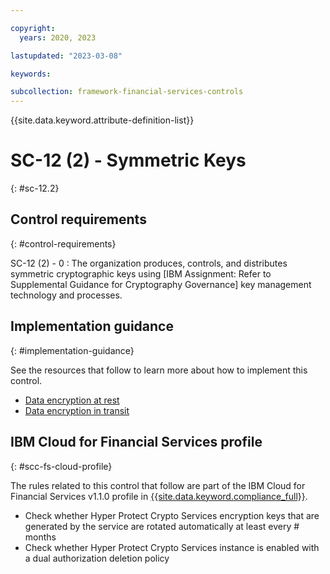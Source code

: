```yaml
---

copyright:
  years: 2020, 2023

lastupdated: "2023-03-08"

keywords:

subcollection: framework-financial-services-controls
---
```


{{site.data.keyword.attribute-definition-list}}

               
# SC-12 (2) - Symmetric Keys
{: #sc-12.2}

## Control requirements
{: #control-requirements}

SC-12 (2) - 0
    : The organization produces, controls, and distributes symmetric cryptographic keys using [IBM Assignment: Refer to Supplemental Guidance for Cryptography Governance] key management technology and processes.

## Implementation guidance
{: #implementation-guidance}

See the resources that follow to learn more about how to implement this control.

- [Data encryption at rest](/docs/framework-financial-services?topic=framework-financial-services-shared-encryption-at-rest)
- [Data encryption in transit](/docs/framework-financial-services?topic=framework-financial-services-shared-encryption-in-transit)

## IBM Cloud for Financial Services profile
{: #scc-fs-cloud-profile}

The rules related to this control that follow are part of the IBM Cloud for Financial Services v1.1.0 profile in [{{site.data.keyword.compliance_full}}](/docs/security-compliance?topic=security-compliance-getting-started).

- Check whether Hyper Protect Crypto Services encryption keys that are generated by the service are rotated automatically at least every # months 
- Check whether Hyper Protect Crypto Services instance is enabled with a dual authorization deletion policy





